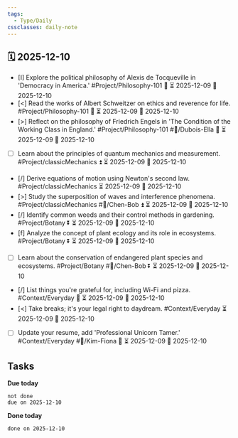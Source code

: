 ```yaml
---
tags:
  - Type/Daily
cssclasses: daily-note
---
```


## 🗓️ 2025-12-10

- [I] Explore the political philosophy of Alexis de Tocqueville in 'Democracy in America.' #Project/Philosophy-101 🔺 ⏳ 2025-12-09 📅 2025-12-10
- [<] Read the works of Albert Schweitzer on ethics and reverence for life. #Project/Philosophy-101 🔼 ⏳ 2025-12-09 📅 2025-12-10
- [>] Reflect on the philosophy of Friedrich Engels in 'The Condition of the Working Class in England.' #Project/Philosophy-101 #👤/Dubois-Ella 🔼 ⏳ 2025-12-09 📅 2025-12-10
- [ ] Learn about the principles of quantum mechanics and measurement. #Project/classicMechanics ⏫ ⏳ 2025-12-09 📅 2025-12-10
- [/] Derive equations of motion using Newton's second law. #Project/classicMechanics ⏳ 2025-12-09 📅 2025-12-10
- [>] Study the superposition of waves and interference phenomena. #Project/classicMechanics #👤/Chen-Bob ⏫ ⏳ 2025-12-09 📅 2025-12-10
- [/] Identify common weeds and their control methods in gardening. #Project/Botany ⏬ ⏳ 2025-12-09 📅 2025-12-10
- [f] Analyze the concept of plant ecology and its role in ecosystems. #Project/Botany ⏬ ⏳ 2025-12-09 📅 2025-12-10
- [ ] Learn about the conservation of endangered plant species and ecosystems. #Project/Botany #👤/Chen-Bob ⏬ ⏳ 2025-12-09 📅 2025-12-10
- [/] List things you're grateful for, including Wi-Fi and pizza. #Context/Everyday 🔽 ⏳ 2025-12-09 📅 2025-12-10
- [<] Take breaks; it's your legal right to daydream. #Context/Everyday ⏳ 2025-12-09 📅 2025-12-10
- [ ] Update your resume, add 'Professional Unicorn Tamer.' #Context/Everyday #👤/Kim-Fiona 🔽 ⏳ 2025-12-09 📅 2025-12-10

## Tasks

**Due today**

```tasks
not done
due on 2025-12-10
```

**Done today**

```tasks
done on 2025-12-10
```
            